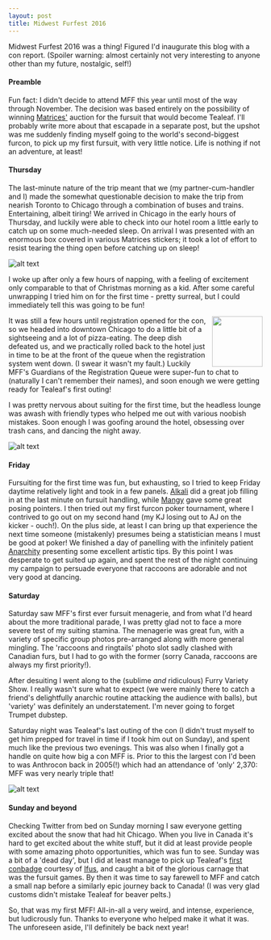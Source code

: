 ```yaml
---
layout: post
title: Midwest Furfest 2016
---
```


Midwest Furfest 2016 was a thing! Figured I'd inaugurate this blog with a con report. (Spoiler warning: almost certainly not very interesting to anyone other than my future, nostalgic, self!)

#### Preamble

Fun fact: I didn't decide to attend MFF this year until most of the way through November. The decision was based entirely on the possibility of winning [Matrices'](https://twitter.com/raisedbydogs) auction for the fursuit that would become Tealeaf. I'll probably write more about that escapade in a separate post, but the upshot was me suddenly finding myself going to the world's second-biggest furcon, to pick up my first fursuit, with very little notice. Life is nothing if not an adventure, at least!

#### Thursday

The last-minute nature of the trip meant that we (my partner-cum-handler and I) made the somewhat questionable decision to make the trip from nearish Toronto to Chicago through a combination of buses and trains. Entertaining, albeit tiring! We arrived in Chicago in the early hours of Thursday, and luckily were able to check into our hotel room a little early to catch up on some much-needed sleep. On arrival I was presented with an enormous box covered in various Matrices stickers; it took a lot of effort to resist tearing the thing open before catching up on sleep!

![alt text][holdguest]

[holdguest]: http://gdurl.com/WGOv

I woke up after only a few hours of napping, with a feeling of excitement only comparable to that of Christmas morning as a kid. After some careful unwrapping I tried him on for the first time - pretty surreal, but I could immediately tell this was going to be fun!

<img align="right" src="http://gdurl.com/PBg8" style="width: 100px;"/>

It was still a few hours until registration opened for the con, so we headed into downtown Chicago to do a little bit of a sightseeing and a lot of pizza-eating. The deep dish defeated us, and we practically rolled back to the hotel just in time to be at the front of the queue when the registration system went down. (I swear it wasn't my fault.) Luckily MFF's Guardians of the Registration Queue were super-fun to chat to (naturally I can't remember their names), and soon enough we were getting ready for Tealeaf's first outing!

I was pretty nervous about suiting for the first time, but the headless lounge was awash with friendly types who helped me out with various noobish mistakes. Soon enough I was goofing around the hotel, obsessing over trash cans, and dancing the night away.

![alt text][trash]

[trash]: http://gdurl.com/jmIa

#### Friday

Fursuiting for the first time was fun, but exhausting, so I tried to keep Friday daytime relatively light and took in a few panels. [Alkali](https://twitter.com/alkali_bismuth) did a great job filling in at the last minute on fursuit handling, while [Mangy](https://twitter.com/mangusu) gave some great posing pointers. I then tried out my first furcon poker tournament, where I contrived to go out on my second hand (my KJ losing out to AJ on the kicker - ouch!). On the plus side, at least I can bring up that experience the next time someone (mistakenly) presumes being a statistician means I must be good at poker! We finished a day of panelling with the infinitely patient [Anarchity](https://twitter.com/anarchity) presenting some excellent artistic tips. By this point I was desperate to get suited up again, and spent the rest of the night continuing my campaign to persuade everyone that raccoons are adorable and not very good at dancing.

#### Saturday

Saturday saw MFF's first ever fursuit menagerie, and from what I'd heard about the more traditional parade, I was pretty glad not to face a more severe test of my suiting stamina. The menagerie was great fun, with a variety of specific group photos pre-arranged along with more general mingling. The 'raccoons and ringtails' photo slot sadly clashed with Canadian furs, but I had to go with the former (sorry Canada, raccoons are always my first priority!).

After desuiting I went along to the (sublime *and* ridiculous) Furry Variety Show. I really wasn't sure what to expect (we were mainly there to catch a friend's delightfully anarchic routine attacking the audience with balls), but 'variety' was definitely an understatement. I'm never going to forget Trumpet dubstep.

Saturday night was Tealeaf's last outing of the con (I didn't trust myself to get him prepped for travel in time if I took him out on Sunday), and spent much like the previous two evenings. This was also when I finally got a handle on quite how big a con MFF is. Prior to this the largest con I'd been to was Anthrocon back in 2005(!) which had an attendance of 'only' 2,370: MFF was very nearly triple that!

![alt text][raccooons]

[raccooons]: http://gdurl.com/qzvt "Raccoooooooons!"

#### Sunday and beyond

Checking Twitter from bed on Sunday morning I saw everyone getting excited about the snow that had hit Chicago. When you live in Canada it's hard to get excited about the white stuff, but it did at least provide people with some amazing photo opportunities, which was fun to see. Sunday was a bit of a 'dead day', but I did at least manage to pick up Tealeaf's [first conbadge](https://twitter.com/tealeafraccoon/status/805560899830448129) courtesy of [Ifus](https://twitter.com/IfusMoraine), and caught a bit of the glorious carnage that was the fursuit games. By then it was time to say farewell to MFF and catch a small nap before a similarly epic journey back to Canada! (I was very glad customs didn't mistake Tealeaf for beaver pelts.)

So, that was my first MFF! All-in-all a very weird, and intense, experience, but ludicrously fun. Thanks to everyone who helped make it what it was. The unforeseen aside, I'll definitely be back next year!
